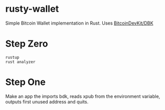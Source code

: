 # rusty-wallet

Simple Bitcoin Wallet implementation in Rust.
Uses [BitcoinDevKit/DBK](https://github.com/bitcoindevkit/bdk)

# Step Zero

```script
rustup
rust analyzer
```

# Step One

Make an app the imports bdk, reads xpub from the environment variable, outputs first unused address and quits.
